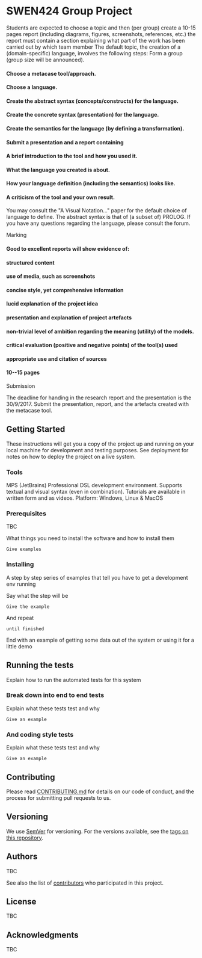 # SWEN424 Group Project



Students are expected to choose a topic and then (per group)
create a 10-15 pages report (including diagrams, figures, screenshots, references, etc.)
the report must contain a section explaining what part of the work has been carried out by which team member
The default topic, the creation of a (domain-specific) language, involves the following steps:
Form a group (group size will be announced).
#### Choose a metacase tool/approach.
#### Choose a language.
#### Create the abstract syntax (concepts/constructs) for the language.
#### Create the concrete syntax (presentation) for the language.
#### Create the semantics for the language (by defining a transformation).
#### Submit a presentation and a report containing
#### A brief introduction to the tool and how you used it.
#### What the language you created is about.
#### How your language definition (including the semantics) looks like.
#### A criticism of the tool and your own result.


You may consult the "A Visual Notation..." paper for the default choice of language to define. The abstract syntax is that of (a subset of) PROLOG. If you have any questions regarding the language, please consult the forum.

Marking
#### Good to excellent reports will show evidence of:
#### structured content
#### use of media, such as screenshots
#### concise style, yet comprehensive information
#### lucid explanation of the project idea
#### presentation and explanation of project artefacts
#### non-trivial level of ambition regarding the meaning (utility) of the models.
#### critical evaluation (positive and negative points) of the tool(s) used
#### appropriate use and citation of sources
#### 10--15 pages

Submission

The deadline for handing in the research report and the presentation is the 30/9/2017. Submit the presentation, report, and the artefacts created with the metacase tool.

## Getting Started

These instructions will get you a copy of the project up and running on your local machine for development and testing purposes. See deployment for notes on how to deploy the project on a live system.

### Tools

MPS (JetBrains)
Professional DSL development environment. Supports textual and visual syntax (even in combination). Tutorials are available in written form and as videos.
Platform: Windows, Linux & MacOS

### Prerequisites
TBC

What things you need to install the software and how to install them

```
Give examples
```

### Installing

A step by step series of examples that tell you have to get a development env running

Say what the step will be

```
Give the example
```

And repeat

```
until finished
```

End with an example of getting some data out of the system or using it for a little demo

## Running the tests

Explain how to run the automated tests for this system

### Break down into end to end tests

Explain what these tests test and why

```
Give an example
```

### And coding style tests

Explain what these tests test and why

```
Give an example
```
## Contributing

Please read [CONTRIBUTING.md](https://gist.github.com/PurpleBooth/b24679402957c63ec426) for details on our code of conduct, and the process for submitting pull requests to us.

## Versioning

We use [SemVer](http://semver.org/) for versioning. For the versions available, see the [tags on this repository](https://github.com/your/project/tags). 

## Authors

TBC

See also the list of [contributors](https://github.com/your/project/contributors) who participated in this project.

## License

TBC

## Acknowledgments

TBC
